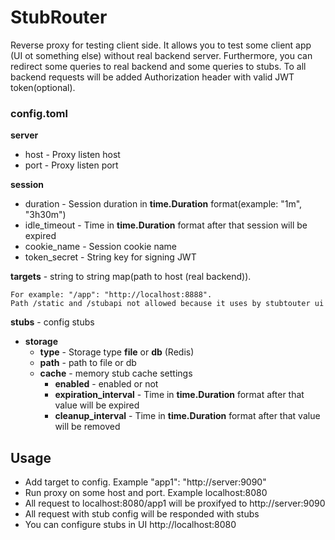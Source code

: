 # StubRouter
Reverse proxy for testing client side. It allows you to test some client app (UI ot something else)
without real backend server. Furthermore, you can redirect some queries to real backend and some queries to stubs. 
To all backend requests will be added Authorization header with valid JWT token(optional).

### config.toml
**server**
- host - Proxy listen host
- port - Proxy listen port

**session**
- duration - Session duration in **time.Duration** format(example: "1m", "3h30m")
- idle_timeout - Time in **time.Duration** format after that session will be expired
- cookie_name - Session cookie name
- token_secret - String key for signing JWT

**targets** - string to string map(path to host (real backend)).

    For example: "/app": "http://localhost:8888".
    Path /static and /stubapi not allowed because it uses by stubtouter ui

**stubs** - config stubs
- **storage**
  - **type** - Storage type **file** or **db** (Redis)
  - **path** - path to file or db
  - **cache** - memory stub cache settings
    - **enabled** - enabled or not
    - **expiration_interval** - Time in **time.Duration** format after that value will be expired
    - **cleanup_interval** - Time in **time.Duration** format after that value will be removed


## Usage
- Add target to config. Example "app1": "http://server:9090"
- Run proxy on some host and port. Example localhost:8080 
- All request to localhost:8080/app1 will be proxifyed to http://server:9090
- All request with stub config will be responded with stubs
- You can configure stubs in UI http://localhost:8080